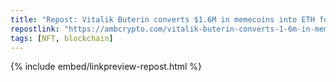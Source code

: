 ```yaml
---
title: "Repost: Vitalik Buterin converts $1.6M in memecoins into ETH for charity - AMBCrypto"
repostlink: "https://ambcrypto.com/vitalik-buterin-converts-1-6m-in-memecoins-into-eth-for-charity/"
tags: [NFT, blockchain]
---
```


{% include embed/linkpreview-repost.html %}
